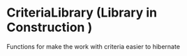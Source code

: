 # CriteriaLibrary (Library in Construction )
Functions for make the work  with criteria easier to hibernate   
